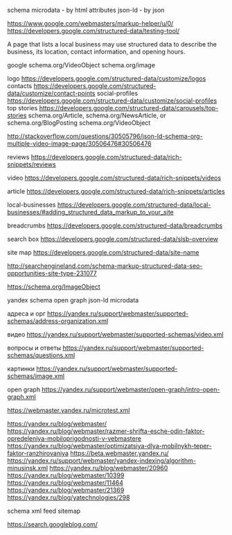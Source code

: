 schema
  microdata - by html attributes
  json-ld - by json

https://www.google.com/webmasters/markup-helper/u/0/
https://developers.google.com/structured-data/testing-tool/

A page that lists a local business may use structured data to describe the business, its location, contact information, and opening hours.

google
  schema.org/VideoObject
  schema.org/image

logo https://developers.google.com/structured-data/customize/logos
contacts
https://developers.google.com/structured-data/customize/contact-points
social-profiles
https://developers.google.com/structured-data/customize/social-profiles
top stories
https://developers.google.com/structured-data/carousels/top-stories
  schema.org/Article, schema.org/NewsArticle, or schema.org/BlogPosting
  schema.org/VideoObject


http://stackoverflow.com/questions/30505796/json-ld-schema-org-multiple-video-image-page/30506476#30506476

reviews
https://developers.google.com/structured-data/rich-snippets/reviews

video
https://developers.google.com/structured-data/rich-snippets/videos

article
https://developers.google.com/structured-data/rich-snippets/articles

local-businesses
https://developers.google.com/structured-data/local-businesses/#adding_structured_data_markup_to_your_site

breadcrumbs
https://developers.google.com/structured-data/breadcrumbs

search box
https://developers.google.com/structured-data/slsb-overview

site map
https://developers.google.com/structured-data/site-name


http://searchengineland.com/schema-markup-structured-data-seo-opportunities-site-type-231077

https://schema.org/ImageObject

yandex
  schema
  open graph
  json-ld
  microdata

  адреса и орг
  https://yandex.ru/support/webmaster/supported-schemas/address-organization.xml

  видео
  https://yandex.ru/support/webmaster/supported-schemas/video.xml

  вопросы и ответы
  https://yandex.ru/support/webmaster/supported-schemas/questions.xml

  картинки
  https://yandex.ru/support/webmaster/supported-schemas/image.xml

  open graph
  https://yandex.ru/support/webmaster/open-graph/intro-open-graph.xml

  https://webmaster.yandex.ru/microtest.xml

  https://yandex.ru/blog/webmaster/
    https://yandex.ru/blog/webmaster/razmer-shrifta-esche-odin-faktor-opredeleniya-mobiloprigodnosti-v-vebmastere
    https://yandex.ru/blog/webmaster/optimizatsiya-dlya-mobilnykh-teper-faktor-ranzhirovaniya
    https://beta.webmaster.yandex.ru/
    https://yandex.ru/support/webmaster/yandex-indexing/algorithm-minusinsk.xml
    https://yandex.ru/blog/webmaster/20960
    https://yandex.ru/blog/webmaster/10399
    https://yandex.ru/blog/webmaster/11464
    https://yandex.ru/blog/webmaster/21369
    https://yandex.ru/blog/yatechnologies/298

schema
xml feed
sitemap


https://search.googleblog.com/

